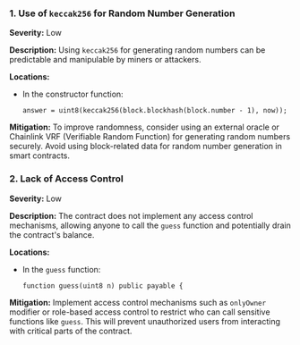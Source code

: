 ### 1. **Use of `keccak256` for Random Number Generation**

**Severity:**
Low

**Description:**
Using `keccak256` for generating random numbers can be predictable and manipulable by miners or attackers.

**Locations:**

- In the constructor function:
  ```solidity
  answer = uint8(keccak256(block.blockhash(block.number - 1), now));
  ```

**Mitigation:**
To improve randomness, consider using an external oracle or Chainlink VRF (Verifiable Random Function) for generating random numbers securely. Avoid using block-related data for random number generation in smart contracts.

### 2. **Lack of Access Control**

**Severity:**
Low

**Description:**
The contract does not implement any access control mechanisms, allowing anyone to call the `guess` function and potentially drain the contract's balance.

**Locations:**

- In the `guess` function:
  ```solidity
  function guess(uint8 n) public payable {
  ```

**Mitigation:**
Implement access control mechanisms such as `onlyOwner` modifier or role-based access control to restrict who can call sensitive functions like `guess`. This will prevent unauthorized users from interacting with critical parts of the contract.